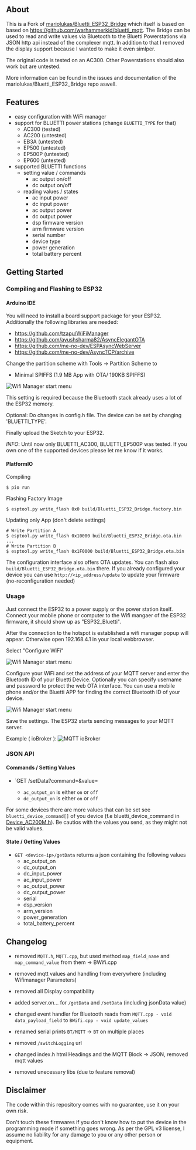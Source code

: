 ## About

This is a Fork of [mariolukas/Bluetti_ESP32_Bridge](https://github.com/mariolukas/Bluetti_ESP32_Bridge) which itself is based on based on https://github.com/warhammerkid/bluetti_mqtt. The Bridge can be used to read and write values via Bluetooth to the Bluetti Powerstations via JSON http api instead of the complexer mqtt. In addition to that I removed the display support because I wanted to make it even simlper.

The original code is tested on an AC300. Other Powerstations should also work but are untested.

More information can be found in the issues and documentation of the mariolukas/Bluetti_ESP32_Bridge repo aswell.

## Features

* easy configuration with WiFi manager
* support for BLUETTI power stations (change `BLUETTI_TYPE` for that)
  * AC300 (tested)
  * AC200 (untested)
  * EB3A (untested)
  * EP500 (untested)
  * EP500P (untested)
  * EP600 (untested)
* supported BLUETTI functions
  * setting value / commands
    * ac output on/off
    * dc output on/off
  * reading values / states
    * ac input power
    * dc input power
    * ac output power
    * dc output power
    * dsp firmware version
    * arm firmware version
    * serial number
    * device type
    * power generation
    * total battery percent

## Getting Started

### Compiling and Flashing to ESP32

#### Arduino IDE

You will need to install a board support package for your ESP32. Additionally the following libraries are needed: 

* https://github.com/tzapu/WiFiManager
* https://github.com/ayushsharma82/AsyncElegantOTA
* https://github.com/me-no-dev/ESPAsyncWebServer
* https://github.com/me-no-dev/AsyncTCP/archive

Change the partition scheme with Tools -> Partition Scheme to

* Minimal SPIFFS (1.9 MB App with OTA/ 190KB SPIFFS)

![Wifi Manager start menu](doc/images/partition.png)

This setting is required because the Bluetooth stack already uses a lot of the ESP32 memory.

Optional: Do changes in config.h file. The device can be set by changing 'BLUETTI_TYPE'.

Finally upload the Sketch to your ESP32.

*INFO*: Until now only BLUETTI_AC300, BLUETTI_EP500P was tested. If you own one of the supported devices please let me know if it works.

#### PlatformIO

Compiling
```
$ pio run
```

Flashing Factory Image
```
$ esptool.py write_flash 0x0 build/Bluetti_ESP32_Bridge.factory.bin
```

Updating only App (don't delete settings)
```
# Write Partition A
$ esptool.py write_flash 0x10000 build/Bluetti_ESP32_Bridge.ota.bin
...
# Write Partition B
$ esptool.py write_flash 0x1F0000 build/Bluetti_ESP32_Bridge.ota.bin
```

The configuration interface also offers OTA updates. You can flash also `build/Bluetti_ESP32_Bridge.ota.bin` there. If you already configured your device you can use `http://<ip_address/update` to update your firmware (no-reconfiguration needed)

### Usage

Just connect the ESP32 to a power supply or the power station itself. Connect your mobile phone or computer
to the Wifi mangaer of the ESP32 firmware, it should show up as "ESP32_Bluetti".

After the connection to the hotspot is established a wifi manager popup will appear. Otherwise
open 192.168.4.1 in your local webbrowser.

Select "Configure WiFi"

![Wifi Manager start menu](doc/images/wifi_manager.png)

Configure your WiFi and set the address of your MQTT server and enter the Bluetooth ID of your
Bluetti Device. Optionally you can specify username and password to protect the web OTA interface.
You can use a mobile phone and/or the Bluetti APP for finding the correct Bluetooth ID of your device.

![Wifi Manager start menu](doc/images/wifi_setup.png)

Save the settings. The ESP32 starts sending messages to your MQTT server.

Example ( ioBroker ):
![MQTT ioBroker](doc/images/iobroker.png)

### JSON API

#### Commands / Setting Values

* `GET <device-ip>/setData?command=<your-command>&value=<your-value>
  * `ac_output_on` is either `on` or `off` 
  * `dc_output_on` is either `on` or `off`

For some devices there are more values that can be set
see `bluetti_device_command[]` of you device (f.e bluetti_device_command in [ Device_AC200M.h](./Bluetti_ESP32/Device_AC200M.h)). Be cautios with the values you send, as they might not be valid values.

#### State / Getting Values

* `GET <device-ip>/getData` returns a json containing the following values
  * ac_output_on
  * dc_output_on
  * dc_input_power
  * ac_input_power
  * ac_output_power
  * dc_output_power
  * serial
  * dsp_version
  * arm_version
  * power_generation
  * total_battery_percent

## Changelog

* removed `MQTT.h`, `MQTT.cpp`, but used method `map_field_name` and `map_command_value` from them -> BWifi.cpp

* removed mqtt values and handling from everywhere (including Wifimanager Parameters)
* removed all Display compatibility

* added server.on... for  `/getData` and `/setData` (including jsonData value)
* changed event handler for Bluetooth reads from `MQTT.cpp - void data_payload_field` to `BWifi.cpp - void update_values`
* renamed serial prints `BT/MQTT` -> `BT` on multiple places
* removed `/switchLogging` url

* changed index.h html Headings and the MQTT Block -> JSON, removed mqtt values
* removed unecessary libs (due to feature removal)


## Disclaimer

The code within this repository comes with no guarantee, use it on your own risk.

Don't touch these firmwares if you don't know how to put the device in the programming mode if something goes wrong.
As per the GPL v3 license, I assume no liability for any damage to you or any other person or equipment.
